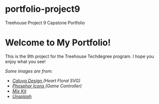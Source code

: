 # portfolio-project9
 Treehouse Project 9 Capstone Portfolio

 <h1>Welcome to My Portfolio!</h1>
 <p>This is the 9th project for the Treehouse Techdegree program. I hope you enjoy what you see! </p>

 <p><i> Some images are from: 
        <ul>
            <li><a href="https://caluyadesign.com/">Caluya Design </a> (Heart Floral SVG)</li>
            <li><a href="https://phosphoricons.com/">Phosphor Icons </a> (Game Controller)</li>
            <li><a href="https://mixkit.co/free-stock-art/"> Mix Kit </a> </li>
            <li><a href="https://unsplash.com/photos/XtYtlSyHSno">Unsplash </a> </li>
        </ul>
 </i></p>
